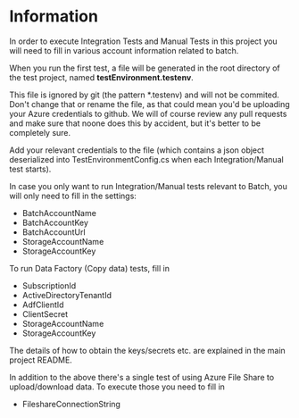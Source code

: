 ﻿# Information
In order to execute Integration Tests and Manual Tests in this project you will need to fill in various account information related to batch.

When you run the first test, a file will be generated in the root directory of the test project, named **testEnvironment.testenv**.

This file is ignored by git (the pattern *.testenv) and will not be commited. Don't change that or rename the file, as that could mean
you'd be uploading your Azure credentials to github. 
We will of course review any pull requests and make sure that noone does this by accident, but it's better to be completely sure.

Add your relevant credentials to the file (which contains a json object deserialized into TestEnvironmentConfig.cs when each Integration/Manual test starts).

In case you only want to run Integration/Manual tests relevant to Batch, you will only need to fill in the settings:
- BatchAccountName
- BatchAccountKey
- BatchAccountUrl
- StorageAccountName
- StorageAccountKey

To run Data Factory (Copy data) tests, fill in 
- SubscriptionId
- ActiveDirectoryTenantId
- AdfClientId
- ClientSecret
- StorageAccountName
- StorageAccountKey

The details of how to obtain the keys/secrets etc. are explained in the main project README.

In addition to the above there's a single test of using Azure File Share to upload/download data. To execute those you need to fill in 
- FileshareConnectionString